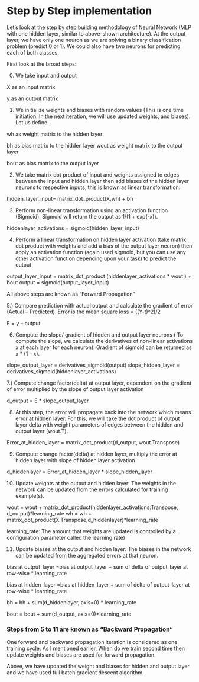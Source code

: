 # Step by Step implementation


Let’s look at the step by step building methodology of Neural Network (MLP with one hidden layer, similar to above-shown architecture). At the output layer, we have only one neuron as we are solving a binary classification problem (predict 0 or 1). We could also have two neurons for predicting each of both classes.

First look at the broad steps:

0) We take input and output

X as an input matrix

y as an output matrix

1) We initialize weights and biases with random values (This is one time initiation. In the next iteration, we will use updated weights, and biases). Let us define:

wh as weight matrix to the hidden layer


bh as bias matrix to the hidden layer
wout as weight matrix to the output layer


bout as bias matrix to the output layer

2) We take matrix dot product of input and weights assigned to edges between the input and hidden layer then add biases of the hidden layer neurons to respective inputs, this is known as linear transformation:

hidden_layer_input= matrix_dot_product(X,wh) + bh

3) Perform non-linear transformation using an activation function (Sigmoid). Sigmoid will return the output as 1/(1 + exp(-x)).

hiddenlayer_activations = sigmoid(hidden_layer_input)

4) Perform a linear transformation on hidden layer activation (take matrix dot product with weights and add a bias of the output layer neuron) then apply an activation function (again used sigmoid, but you can use any other activation function depending upon your task) to predict the output

output_layer_input = matrix_dot_product (hiddenlayer_activations * wout ) + bout
output = sigmoid(output_layer_input)

All above steps are known as “Forward Propagation“

5.) Compare prediction with actual output and calculate the gradient of error (Actual – Predicted). Error is the mean square loss = ((Y-t)^2)/2

E = y – output

6) Compute the slope/ gradient of hidden and output layer neurons ( To compute the slope, we calculate the derivatives of non-linear activations x at each layer for each neuron). Gradient of sigmoid can be returned as x * (1 – x).

slope_output_layer = derivatives_sigmoid(output)
slope_hidden_layer = derivatives_sigmoid(hiddenlayer_activations)

7.) Compute change factor(delta) at output layer, dependent on the gradient of error multiplied by the slope of output layer activation

d_output = E * slope_output_layer

8) At this step, the error will propagate back into the network which means error at hidden layer. For this, we will take the dot product of output layer delta with weight parameters of edges between the hidden and output layer (wout.T).

Error_at_hidden_layer = matrix_dot_product(d_output, wout.Transpose)

9) Compute change factor(delta) at hidden layer, multiply the error at hidden layer with slope of hidden layer activation

d_hiddenlayer = Error_at_hidden_layer * slope_hidden_layer

10) Update weights at the output and hidden layer: The weights in the network can be updated from the errors calculated for training example(s).

wout = wout + matrix_dot_product(hiddenlayer_activations.Transpose, d_output)*learning_rate
wh =  wh + matrix_dot_product(X.Transpose,d_hiddenlayer)*learning_rate

learning_rate: The amount that weights are updated is controlled by a configuration parameter called the learning rate)

11) Update biases at the output and hidden layer: The biases in the network can be updated from the aggregated errors at that neuron.

bias at output_layer =bias at output_layer + sum of delta of output_layer at row-wise * learning_rate

bias at hidden_layer =bias at hidden_layer + sum of delta of output_layer at row-wise * learning_rate   

bh = bh + sum(d_hiddenlayer, axis=0) * learning_rate

bout = bout + sum(d_output, axis=0)*learning_rate


### Steps from 5 to 11 are known as “Backward Propagation“ ##

One forward and backward propagation iteration is considered as one training cycle. As I mentioned earlier, When do we train second time then update weights and biases are used for forward propagation.

Above, we have updated the weight and biases for hidden and output layer and we have used full batch gradient descent algorithm.


